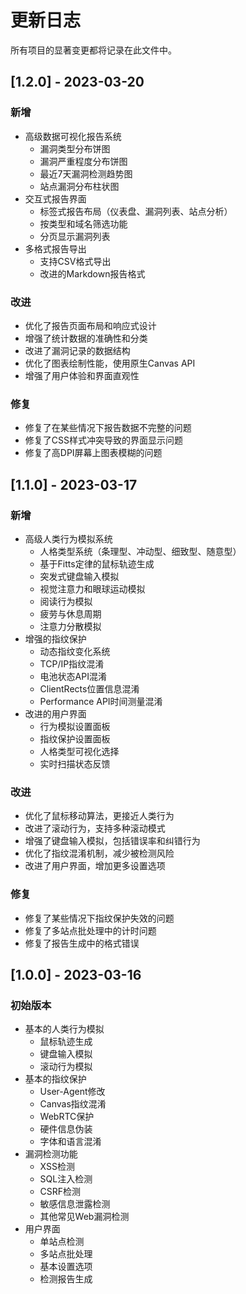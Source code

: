 # 更新日志

所有项目的显著变更都将记录在此文件中。

## [1.2.0] - 2023-03-20

### 新增
- 高级数据可视化报告系统
  - 漏洞类型分布饼图
  - 漏洞严重程度分布饼图
  - 最近7天漏洞检测趋势图
  - 站点漏洞分布柱状图
- 交互式报告界面
  - 标签式报告布局（仪表盘、漏洞列表、站点分析）
  - 按类型和域名筛选功能
  - 分页显示漏洞列表
- 多格式报告导出
  - 支持CSV格式导出
  - 改进的Markdown报告格式

### 改进
- 优化了报告页面布局和响应式设计
- 增强了统计数据的准确性和分类
- 改进了漏洞记录的数据结构
- 优化了图表绘制性能，使用原生Canvas API
- 增强了用户体验和界面直观性

### 修复
- 修复了在某些情况下报告数据不完整的问题
- 修复了CSS样式冲突导致的界面显示问题
- 修复了高DPI屏幕上图表模糊的问题

## [1.1.0] - 2023-03-17

### 新增
- 高级人类行为模拟系统
  - 人格类型系统（条理型、冲动型、细致型、随意型）
  - 基于Fitts定律的鼠标轨迹生成
  - 突发式键盘输入模拟
  - 视觉注意力和眼球运动模拟
  - 阅读行为模拟
  - 疲劳与休息周期
  - 注意力分散模拟
- 增强的指纹保护
  - 动态指纹变化系统
  - TCP/IP指纹混淆
  - 电池状态API混淆
  - ClientRects位置信息混淆
  - Performance API时间测量混淆
- 改进的用户界面
  - 行为模拟设置面板
  - 指纹保护设置面板
  - 人格类型可视化选择
  - 实时扫描状态反馈

### 改进
- 优化了鼠标移动算法，更接近人类行为
- 改进了滚动行为，支持多种滚动模式
- 增强了键盘输入模拟，包括错误率和纠错行为
- 优化了指纹混淆机制，减少被检测风险
- 改进了用户界面，增加更多设置选项

### 修复
- 修复了某些情况下指纹保护失效的问题
- 修复了多站点批处理中的计时问题
- 修复了报告生成中的格式错误

## [1.0.0] - 2023-03-16

### 初始版本
- 基本的人类行为模拟
  - 鼠标轨迹生成
  - 键盘输入模拟
  - 滚动行为模拟
- 基本的指纹保护
  - User-Agent修改
  - Canvas指纹混淆
  - WebRTC保护
  - 硬件信息伪装
  - 字体和语言混淆
- 漏洞检测功能
  - XSS检测
  - SQL注入检测
  - CSRF检测
  - 敏感信息泄露检测
  - 其他常见Web漏洞检测
- 用户界面
  - 单站点检测
  - 多站点批处理
  - 基本设置选项
  - 检测报告生成 